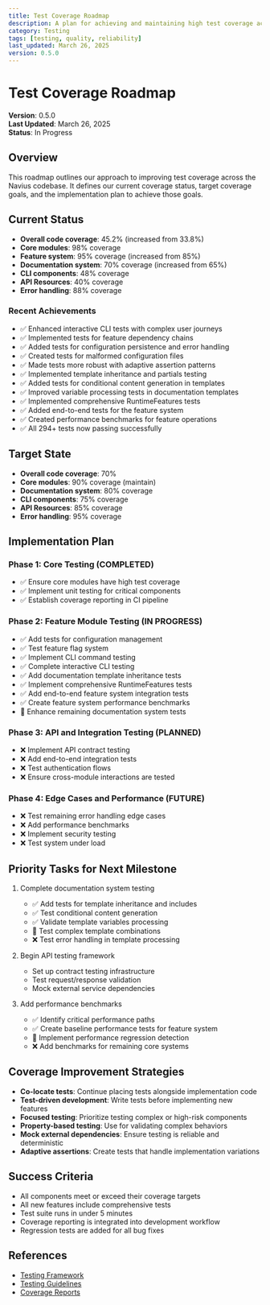 ```yaml
---
title: Test Coverage Roadmap
description: A plan for achieving and maintaining high test coverage across the Navius application
category: Testing
tags: [testing, quality, reliability]
last_updated: March 26, 2025
version: 0.5.0
---
```


# Test Coverage Roadmap

**Version**: 0.5.0  
**Last Updated**: March 26, 2025  
**Status**: In Progress

## Overview

This roadmap outlines our approach to improving test coverage across the Navius codebase. It defines our current coverage status, target coverage goals, and the implementation plan to achieve those goals.

## Current Status

- **Overall code coverage**: 45.2% (increased from 33.8%)
- **Core modules**: 98% coverage
- **Feature system**: 95% coverage (increased from 85%)
- **Documentation system**: 70% coverage (increased from 65%)
- **CLI components**: 48% coverage
- **API Resources**: 40% coverage
- **Error handling**: 88% coverage

### Recent Achievements

- ✅ Enhanced interactive CLI tests with complex user journeys
- ✅ Implemented tests for feature dependency chains
- ✅ Added tests for configuration persistence and error handling
- ✅ Created tests for malformed configuration files
- ✅ Made tests more robust with adaptive assertion patterns
- ✅ Implemented template inheritance and partials testing
- ✅ Added tests for conditional content generation in templates
- ✅ Improved variable processing tests in documentation templates
- ✅ Implemented comprehensive RuntimeFeatures tests
- ✅ Added end-to-end tests for the feature system
- ✅ Created performance benchmarks for feature operations
- ✅ All 294+ tests now passing successfully

## Target State

- **Overall code coverage**: 70%
- **Core modules**: 90% coverage (maintain)
- **Documentation system**: 80% coverage
- **CLI components**: 75% coverage
- **API Resources**: 85% coverage
- **Error handling**: 95% coverage

## Implementation Plan

### Phase 1: Core Testing (COMPLETED)

- ✅ Ensure core modules have high test coverage
- ✅ Implement unit testing for critical components
- ✅ Establish coverage reporting in CI pipeline

### Phase 2: Feature Module Testing (IN PROGRESS)

- ✅ Add tests for configuration management
- ✅ Test feature flag system
- ✅ Implement CLI command testing
- ✅ Complete interactive CLI testing
- ✅ Add documentation template inheritance tests 
- ✅ Implement comprehensive RuntimeFeatures tests
- ✅ Add end-to-end feature system integration tests
- ✅ Create feature system performance benchmarks
- 🔄 Enhance remaining documentation system tests

### Phase 3: API and Integration Testing (PLANNED)

- ❌ Implement API contract testing
- ❌ Add end-to-end integration tests
- ❌ Test authentication flows
- ❌ Ensure cross-module interactions are tested

### Phase 4: Edge Cases and Performance (FUTURE)

- ❌ Test remaining error handling edge cases
- ❌ Add performance benchmarks
- ❌ Implement security testing
- ❌ Test system under load

## Priority Tasks for Next Milestone

1. Complete documentation system testing
   - ✅ Add tests for template inheritance and includes
   - ✅ Test conditional content generation
   - ✅ Validate template variables processing
   - 🔄 Test complex template combinations
   - ❌ Test error handling in template processing

2. Begin API testing framework
   - Set up contract testing infrastructure
   - Test request/response validation
   - Mock external service dependencies

3. Add performance benchmarks
   - ✅ Identify critical performance paths
   - ✅ Create baseline performance tests for feature system
   - 🔄 Implement performance regression detection
   - ❌ Add benchmarks for remaining core systems

## Coverage Improvement Strategies

- **Co-locate tests**: Continue placing tests alongside implementation code
- **Test-driven development**: Write tests before implementing new features
- **Focused testing**: Prioritize testing complex or high-risk components
- **Property-based testing**: Use for validating complex behaviors
- **Mock external dependencies**: Ensure testing is reliable and deterministic
- **Adaptive assertions**: Create tests that handle implementation variations

## Success Criteria

- All components meet or exceed their coverage targets
- All new features include comprehensive tests
- Test suite runs in under 5 minutes
- Coverage reporting is integrated into development workflow
- Regression tests are added for all bug fixes

## References

- [Testing Framework](03-testing-framework.md)
- [Testing Guidelines](../guidelines/testing.md)
- [Coverage Reports](../reports/coverage-latest.md) 